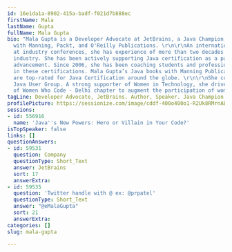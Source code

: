 ```yaml
---
id: 16e1da1a-8902-415a-badf-f021d7b888ec
firstName: Mala
lastName: Gupta
fullName: Mala Gupta
bio: "Mala Gupta is a Developer Advocate at JetBrains, a Java Champion, book author
  with Manning, Packt, and O'Reilly Publications. \r\n\r\nAn international speaker
  at industry conferences, she has experience of more than two decades in the software
  industry. She has been actively supporting Java certification as a path to career
  advancement. Since 2006, she has been coaching students and professionals to succeed
  in these certifications. Mala Gupta’s Java books with Manning Publications, USA,
  are top-rated for Java Certification around the globe. \r\n\r\nShe co-leads Delhi
  Java User Group. A strong supporter of Women in Technology, she drives initiatives
  of Women Who Code - Delhi chapter to augment the participation of women in tech."
tagLine: Developer Advocate, JetBrains. Author, Speaker. Java Champion.
profilePicture: https://sessionize.com/image/cddf-400o400o1-R2Uk8RMrnABMVDnVyRk7gz.jpg
sessions:
- id: 556916
  name: 'Java''s New Powers: Hero or Villain in Your Code?'
isTopSpeaker: false
links: []
questionAnswers:
- id: 59531
  question: Company
  questionType: Short_Text
  answer: JetBrains
  sort: 17
  answerExtra: 
- id: 59535
  question: 'Twitter handle with @ ex: @prpatel'
  questionType: Short_Text
  answer: "@eMalaGupta"
  sort: 21
  answerExtra: 
categories: []
slug: mala-gupta

---
```

